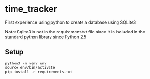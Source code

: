 # time_tracker

First experience using python to create a database using SQLite3

Note: Sqlite3 is not in the requirement.txt file since it is included in the standard python library since Python 2.5

## Setup

```
python3 -m venv env
source env/bin/activate
pip install -r requirements.txt
```
